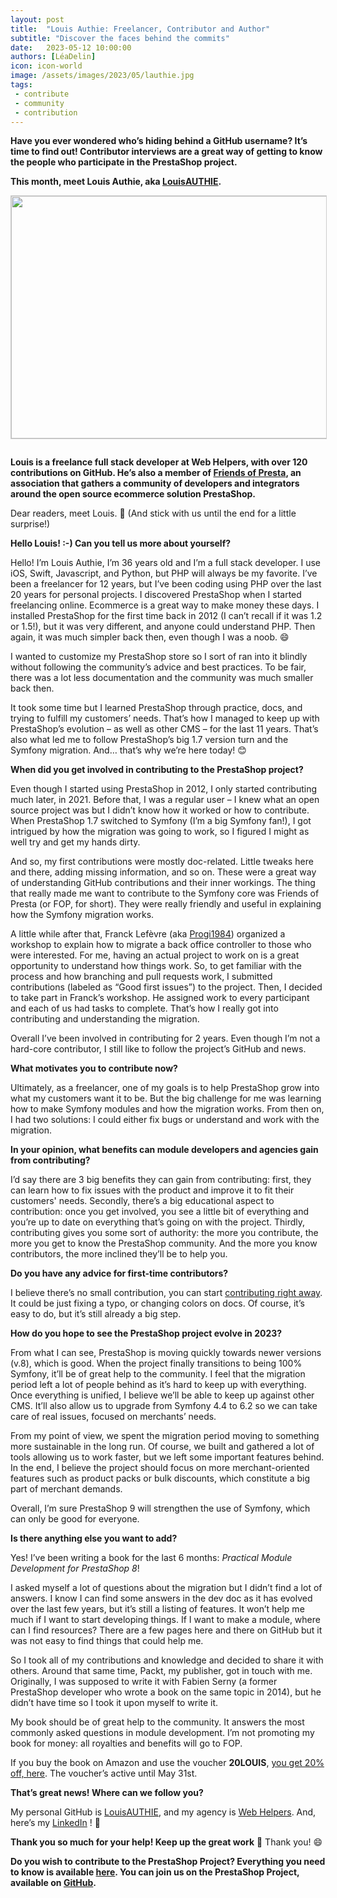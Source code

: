 ```yaml
---
layout: post
title:  "Louis Authie: Freelancer, Contributor and Author"
subtitle: "Discover the faces behind the commits"
date:   2023-05-12 10:00:00
authors: [LéaDelin]
icon: icon-world
image: /assets/images/2023/05/lauthie.jpg
tags:
 - contribute
 - community
 - contribution
---
```


**Have you ever wondered who’s hiding behind a GitHub username? It’s time to find out! Contributor interviews are a great way of getting to know the people who participate in the PrestaShop project.**

**This month, meet Louis Authie, aka [LouisAUTHIE](https://github.com/LouisAUTHIE).**

<img style="border: 1px solid #CCC; float: center; margin: 0 1em 1em 0;" width="517" height="388" src="/assets/images/2023/05/lauthie.jpg">

**Louis is a freelance full stack developer at Web Helpers, with over 120 contributions on GitHub. He’s also a member of [Friends of Presta](https://friendsofpresta.org/en), an association that gathers a community of developers and integrators around the open source ecommerce solution PrestaShop.**

<div style="clear:both"></div>

Dear readers, meet Louis. 🙌  (And stick with us until the end for a little surprise!)

**Hello Louis! :-) Can you tell us more about yourself?**

Hello! I’m Louis Authie, I’m 36 years old and I’m a full stack developer. I use iOS, Swift, Javascript, and Python, but PHP will always be my favorite. I’ve been a freelancer for 12 years, but I’ve been coding using PHP over the last 20 years for personal projects.
I discovered PrestaShop when I started freelancing online. Ecommerce is a great way to make money these days.
I installed PrestaShop for the first time back in 2012 (I can’t recall if it was 1.2 or 1.5!), but it was very different, and anyone could understand PHP. Then again, it was much simpler back then, even though I was a noob. 😄

I wanted to customize my PrestaShop store so I sort of ran into it blindly without following the community’s advice and best practices. To be fair, there was a lot less documentation and the community was much smaller back then.

It took some time but I learned PrestaShop through practice, docs, and trying to fulfill my customers’ needs. That’s how I managed to keep up with PrestaShop’s evolution – as well as other CMS – for the last 11 years. That’s also what led me to follow PrestaShop’s big 1.7 version turn and the Symfony migration. And… that’s why we’re here today! 😊

**When did you get involved in contributing to the PrestaShop project?**

Even though I started using PrestaShop in 2012, I only started contributing much later, in 2021. Before that, I was a regular user – I knew what an open source project was but I didn’t know how it worked or how to contribute.
When PrestaShop 1.7 switched to Symfony (I’m a big Symfony fan!), I got intrigued by how the migration was going to work, so I figured I might as well try and get my hands dirty.

And so, my first contributions were mostly doc-related. Little tweaks here and there, adding missing information, and so on. These were a great way of understanding GitHub contributions and their inner workings.
The thing that really made me want to contribute to the Symfony core was Friends of Presta (or FOP, for short). They were really friendly and useful in explaining how the Symfony migration works.

A little while after that, Franck Lefèvre (aka [Progi1984](https://github.com/Progi1984)) organized a workshop to explain how to migrate a back office controller to those who were interested. For me, having an actual project to work on is a great opportunity to understand how things work.
So, to get familiar with the process and how branching and pull requests work, I submitted contributions (labeled as “Good first issues”) to the project. Then, I decided to take part in Franck’s workshop. He assigned work to every participant and each of us had tasks to complete. That’s how I really got into contributing and understanding the migration.

Overall I’ve been involved in contributing for 2 years. Even though I’m not a hard-core contributor, I still like to follow the project’s GitHub and news.

**What motivates you to contribute now?**

Ultimately, as a freelancer, one of my goals is to help PrestaShop grow into what my customers want it to be.
But the big challenge for me was learning how to make Symfony modules and how the migration works. From then on, I had two solutions: I could either fix bugs or understand and work with the migration.

**In your opinion, what benefits can module developers and agencies gain from contributing?**

I’d say there are 3 big benefits they can gain from contributing: first, they can learn how to fix issues with the product and improve it to fit their customers' needs. 
Secondly, there’s a big educational aspect to contribution: once you get involved, you see a little bit of everything and you’re up to date on everything that’s going on with the project.
Thirdly, contributing gives you some sort of authority: the more you contribute, the more you get to know the PrestaShop community. And the more you know contributors, the more inclined they’ll be to help you.

**Do you have any advice for first-time contributors?**

I believe there’s no small contribution, you can start [contributing right away](https://docs.prestashop-project.org/v.8-documentation/v/english/). It could be just fixing a typo, or changing colors on docs. Of course, it’s easy to do, but it’s still already a big step.

**How do you hope to see the PrestaShop project evolve in 2023?**

From what I can see, PrestaShop is moving quickly towards newer versions (v.8), which is good. When the project finally transitions to being 100% Symfony, it’ll be of great help to the community. I feel that the migration period left a lot of people behind as it’s hard to keep up with everything.
Once everything is unified, I believe we’ll be able to keep up against other CMS. It’ll also allow us to upgrade from Symfony 4.4 to 6.2 so we can take care of real issues, focused on merchants’ needs. 

From my point of view, we spent the migration period moving to something more sustainable in the long run. Of course, we built and gathered a lot of tools allowing us to work faster, but we left some important features behind. In the end, I believe the project should focus on more merchant-oriented features such as product packs or bulk discounts, which constitute a big part of merchant demands.

Overall, I’m sure PrestaShop 9 will strengthen the use of Symfony, which can only be good for everyone.

**Is there anything else you want to add?**

Yes! I’ve been writing a book for the last 6 months: *Practical Module Development for PrestaShop 8*!

I asked myself a lot of questions about the migration but I didn’t find a lot of answers. I know I can find some answers in the dev doc as it has evolved over the last few years, but it’s still a listing of features. It won’t help me much if I want to start developing things. If I want to make a module, where can I find resources? There are a few pages here and there on GitHub but it was not easy to find things that could help me.

So I took all of my contributions and knowledge and decided to share it with others. Around that same time, Packt, my publisher, got in touch with me. Originally, I was supposed to write it with Fabien Serny (a former PrestaShop developer who wrote a book on the same topic in 2014), but he didn’t have time so I took it upon myself to write it. 

My book should be of great help to the community. It answers the most commonly asked questions in module development.
I’m not promoting my book for money: all royalties and benefits will go to FOP.

If you buy the book on Amazon and use the voucher **20LOUIS**, [you get 20% off, here](https://a.co/d/eOsfniP). The voucher’s active until May 31st.

**That’s great news! Where can we follow you?**

My personal GitHub is [LouisAUTHIE](https://github.com/LouisAUTHIE), and my agency is [Web Helpers](https://www.web-helpers.io/). And, here’s my [LinkedIn](https://www.linkedin.com/in/louis-authie-12b328233/) ! 🙂

**Thank you so much for your help! Keep up the great work** 🙌
Thank you! 😄

**Do you wish to contribute to the PrestaShop Project? Everything you need to know is available [here]([https://docs.prestashop-project.org/v.8-documentation/v/english]). You can join us on the PrestaShop Project, available on  [GitHub](https://github.com/PrestaShop).**

